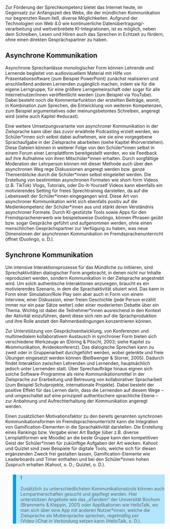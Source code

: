 <!-- filename: 04_Sprechinhalte_erarbeiten_und_praesentieren.md -->
<!-- title: Sprechinhalte erarbeiten und präsentieren -->

Zur Förderung der Sprechkompetenz bietet das Internet heute, im Gegensatz zur Anfangszeit des Webs, die der mündlichen Kommunikation nur begrenzten Raum ließ, diverse Möglichkeiten. Aufgrund der Technologien von Web 4.0 wie kontinuierliche Datenübertragung/-verarbeitung und weitverbreitete KI-Integrationen, ist es möglich, neben dem Schreiben, Lesen und Hören auch das Sprechen in Echtzeit zu fördern, ohne einen direkten Gesprächspartner zu haben.

## Asynchrone Kommunikation

Asynchrone Sprechanlässe monologischer Form können Lehrende und Lernende begleitet von audiovisuellem Material mit Hilfe von Präsentationsoftware (zum Beispiel PowerPoint) zunächst realisieren und anschließend anderen Lernenden zugänglich machen, indem sie für die eigene Lerngruppe, für eine größere Lerngemeinschaft oder sogar für alle Internetnutzer/innen veröffentlicht werden (zum Beispiel via YouTube). Dabei besteht noch die Kommentarfunktion der erstellten Beiträge, womit, in Kombination zum Sprechen, die Entwicklung von weiteren Kompetenzen, zum Beispiel argumentatives oder meinungsbetontes Schreiben, angeregt wird (siehe auch Kapitel #educast).

Eine weitere Umsetzungsvariante von asynchroner Kommunikation in der Zielsprache kann über das zuvor erwähnte Podcasting erzielt werden, wo Schüler\*innen sich selbst dabei aufnehmen, wie sie eine vorgegebene Sprachaufgabe in der Zielsprache abarbeiten (siehe Kapitel #hörverstehen). Diese Dateien können in weiterer Folge von den Schüler\*innen selbst in einem Forum einer Lernplattform bereitgestellt werden, wo sie Feedback auf ihre Aufnahme von ihren Mitschüler\*innen erhalten. Durch sorgfältige Moderation der Lehrperson können mit dieser Methode auch über den asynchronen Weg rege Diskussionen angeregt werden bzw. ganze Themenblöcke durch die Schüler*innen selbst eingeleitet werden. Die Erstellung von bestimmten asynchronen Formaten wie short-form Videos (z.B. TikTok) Vlogs, Tutorials, oder Do-It-Yourself Videos kann ebenfalls ein motivierendes Setting für freies Sprechtraining darstellen, da auf die Lebenswelt der Schüler\*innen eingegangen wird. Diese Art von asynchroner Kommunikation wirkt sich ebenfalls positiv auf die Medienkompetenz der Schüler\*innen aus und stärkt deren Verständnis asynchroner Formate. Durch KI-gestützte Tools sowie Apps für den Fremdsprachenerwerb wie beispielsweise Duolingo, können Phrasen geübt bzw. sogar Gespräche geführt und aufgenommen werden, ohne einen menschlichen Gesprächspartner zur Verfügung zu haben, was neue Dimensionen der asynchronen Kommunikation im Fremdsprachenunterricht öffnet (Duolingo, o. D.).

## Synchrone Kommunikation

Um intensive Interaktionsprozesse für das Mündliche zu initiieren, sind Sprechaktivitäten dialogischer Form angebracht, in denen nicht nur Inhalte reproduziert werden, sondern Kommunikation in der Zielsprache angestrebt wird. Um solch authentische Interaktionen anzuregen, braucht es ein motivierendes Szenario, in dem die Sprachaktivität situiert wird. Das kann in Form einer Simulation/Role Play sein aber auch in Form von einem Interview, einer Diskussion, einer freien Geschichte (jede Person erzählt immer nur ein paar Sätze weiter) oder einer moderierten Debatte über ein Thema. Wichtig ist dabei die Teilnehmer\*innen ausreichend in den Kontext der Aktivität einzuführen, damit diese sich rein auf die Sprachproduktion und ihre Rolle anstatt den Rahmenbedingungen konzentrieren können.

Zur Unterstützung von Gesprächsentwicklung, von Konferenzen und multimedialem kollaborativem Austausch in synchroner Form bieten sich verschiedene Werkzeuge an (Döring & Pöschl, 2003; siehe Kapitel zu #kommunikation, #videokonferenz). Das dialogische Sprechen kann zu zweit oder in Gruppenarbeit durchgeführt werden, wobei gelenkte und freie Übungen eingesetzt werden können (Beißwenger & Storrer, 2005). Dadurch findet Interaktion zwischen Lehrenden und Lernenden, hauptsächlich jedoch unter Lernenden statt. Über Sprechaufträge hinaus eignen sich solche Software-Programme als reine Kommunikationsmittel in der Zielsprache zur Erarbeitung und Betreuung von kollaborativer Spracharbeit (zum Beispiel Schulprojekte, internationale Projekte). Dabei besteht der positive Effekt für das Lernen darin, dass die Lernenden auf diesem Wege – und umgeschaltet auf eine prinzipiell authentischere sprachliche Ebene – zur Anbahnung und Aufrechterhaltung der Kommunikation angeregt werden.

Einen zusätzlichen Motivationsfaktor zu den bereits genannten synchronen Kommunikationsformen im Fremdsprachenunterricht kann die Integration von Gamification-Elementen in die Sprachaktivität darstellen. Die Erstellung eines Rankings bzw. Vergabe einer Art Badge (über z.B. diverse Lernplattformen wie Moodle) an die beste Gruppe kann den kompetitiven Geist der Schüler\*innen für zukünftige Aufgaben der Art wecken. Kahoot und Quizlet sind zwei Beispiele für digitale Tools, welche sich für diesen ergänzenden Zweck frei gestalten lassen, Gamification-Elemente wie Leaderboards und Timer enthalten und bei den Schüler\*innen hohen Zuspruch erhalten (Kahoot, o. D.; Quizlet, o. D.).

<blockquote style="background: #B3E5FC; border-left: 10px solid #039BE5">

### !

Zusätzlich zu unterschiedlichsten Kommunikationstools können auch Lernpartnerschaften gesucht und gepflegt werden. Hier unterstützen Angebote wie das „eTandem“ der Universität Bochum (Brammerts & Kleppin, 2001) oder Applikationen wie HelloTalk, wo man sich über eine App mit anderen Nutzer\*innen, welche die Zielsprache als Muttersprache sprechen, regelmäßig per (Video-)Chat in Verbindung setzen kann (HelloTalk, o. D.).

</blockquote>
